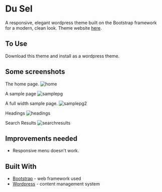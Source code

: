 # Du Sel

A responsive, elegant wordpress theme built on the Bootstrap framework for a modern, clean look. Theme website [here](https://duseltheme.sprinklewithsalt.com/).

## To Use

Download this theme and install as a wordpress theme.

## Some screenshots

The home page.
![home](https://user-images.githubusercontent.com/31197028/34537898-31689de2-f098-11e7-85f0-7d4bfc97681e.png)

A sample page
![samplepg](https://user-images.githubusercontent.com/31197028/34537899-317b6dd2-f098-11e7-88b0-18c283c265d6.png)

A full width sample page.
![samplepg2](https://user-images.githubusercontent.com/31197028/34537901-318ba5da-f098-11e7-91a4-8e04a420bf3f.jpg)

Headings
![headings](https://user-images.githubusercontent.com/31197028/34537897-315614c4-f098-11e7-98b3-14922abc2b02.png)

Search Results
![searchresults](https://user-images.githubusercontent.com/31197028/34537903-319c160e-f098-11e7-9730-c149b4133bbc.png)

## Improvements needed
* Responsive menu doesn't work.

## Built With

* [Bootstrap](https://getbootstrap.com) - web framework used
* [Wordpress](https://wordpress.org/) - content management system
